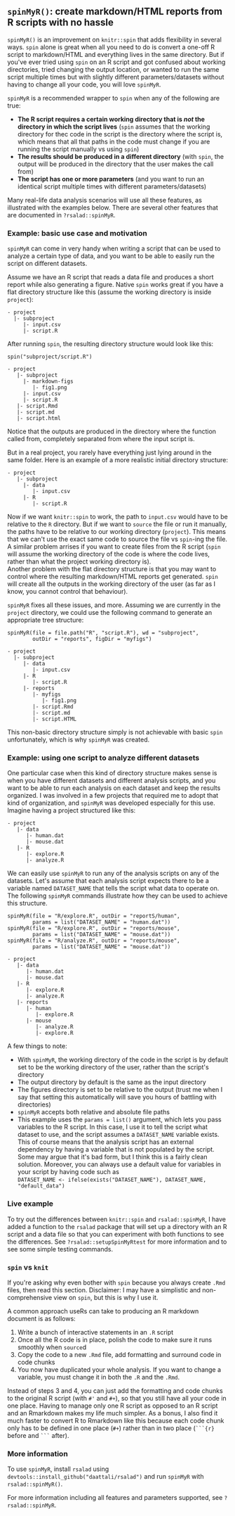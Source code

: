`spinMyR()`: create markdown/HTML reports from R scripts with no hassle
-----------------------------------------------------------------------

`spinMyR()` is an improvement on `knitr::spin` that adds flexibility in
several ways. `spin` alone is great when all you need to do is convert a
one-off R script to markdown/HTML and everything lives in the same
directory. But if you've ever tried using `spin` on an R script and got
confused about working directories, tried changing the output location,
or wanted to run the same script multiple times but with slightly
different parameters/datasets without having to change all your code,
you will love `spinMyR`.

`spinMyR` is a recommended wrapper to `spin` when any of the following
are true:

-   **The R script requires a certain working directory that is *not*
    the directory in which the script lives** (`spin` assumes that the
    working directory for thec code in the script is the directory where
    the script is, which means that all that paths in the code must
    change if you are running the script manually vs using `spin`)  
-   **The results should be produced in a different directory** (with
    `spin`, the output will be produced in the directory that the user
    makes the call from)  
-   **The script has one or more parameters** (and you want to run an
    identical script multiple times with different parameters/datasets)

Many real-life data analysis scenarios will use all these features, as
illustrated with the examples below. There are several other features
that are documented in `?rsalad::spinMyR`.

### Example: basic use case and motivation

`spinMyR` can come in very handy when writing a script that can be used
to analyze a certain type of data, and you want to be able to easily run
the script on different datasets.

Assume we have an R script that reads a data file and produces a short
report while also generating a figure. Native `spin` works great if you
have a flat directory structure like this (assume the working directory
is inside `project`):

    - project
      |- subproject
         |- input.csv
         |- script.R

After running `spin`, the resulting directory structure would look like
this:

    spin("subproject/script.R")

    - project
       |- subproject
         |- markdown-figs
            |- fig1.png
         |- input.csv
         |- script.R
       |- script.Rmd
       |- script.md
       |- script.html

Notice that the outputs are produced in the directory where the function
called from, completely separated from where the input script is.

But in a real project, you rarely have everything just lying around in
the same folder. Here is an example of a more realistic initial
directory structure:

    - project
       |- subproject
         |- data
            |- input.csv
         |- R
            |- script.R

Now if we want `knitr::spin` to work, the path to `input.csv` would have
to be relative to the `R` directory. But if we want to `source` the file
or run it manually, the paths have to be relative to our working
directory (`project`). This means that we can't use the exact same code
to source the file vs `spin`-ing the file. A similar problem arrises if
you want to create files from the R script (`spin` will assume the
working directory of the code is where the code lives, rather than what
the project working directory is).  
Another problem with the flat directory structure is that you may want
to control where the resulting markdown/HTML reports get generated.
`spin` will create all the outputs in the working directory of the user
(as far as I know, you cannot control that behaviour).

`spinMyR` fixes all these issues, and more. Assuming we are currently in
the `project` directory, we could use the following command to generate
an appropriate tree structure:

    spinMyR(file = file.path("R", "script.R"), wd = "subproject",
            outDir = "reports", figDir = "myfigs")

    - project
      |- subproject
         |- data
            |- input.csv
         |- R
            |- script.R
         |- reports
            |- myfigs
               |- fig1.png
            |- script.Rmd
            |- script.md
            |- script.HTML

This non-basic directory structure simply is not achievable with basic
`spin` unfortunately, which is why `spinMyR` was created.

### Example: using one script to analyze different datasets

One particular case when this kind of directory structure makes sense is
when you have different datasets and different analysis scripts, and you
want to be able to run each analysis on each dataset and keep the
results organized. I was involved in a few projects that required me to
adopt that kind of organization, and `spinMyR` was developed especially
for this use. Imagine having a project structured like this:

    - project
       |- data
          |- human.dat
          |- mouse.dat
       |- R
          |- explore.R
          |- analyze.R

We can easily use `spinMyR` to run any of the analysis scripts on any of
the datasets. Let's assume that each analysis script expects there to be
a variable named `DATASET_NAME` that tells the script what data to
operate on. The following `spinMyR` commands illustrate how they can be
used to achieve this structure.

    spinMyR(file = "R/explore.R", outDir = "reportS/human",
            params = list("DATASET_NAME" = "human.dat"))
    spinMyR(file = "R/explore.R", outDir = "reports/mouse",
            params = list("DATASET_NAME" = "mouse.dat"))
    spinMyR(file = "R/analyze.R", outDir = "reports/mouse",
            params = list("DATASET_NAME" = "mouse.dat"))

    - project
       |- data
          |- human.dat
          |- mouse.dat
       |- R
          |- explore.R
          |- analyze.R
       |- reports
          |- human
             |- explore.R
          |- mouse
             |- analyze.R
             |- explore.R

A few things to note:

-   With `spinMyR`, the working directory of the code in the script is
    by default set to be the working directory of the user, rather than
    the script's directory  
-   The output directory by default is the same as the input directory  
-   The figures directory is set to be relative to the output (trust me
    when I say that setting this automatically will save you hours of
    battling with directories)  
-   `spinMyR` accepts both relative and absolute file paths  
-   This example uses the `params = list()` argument, which lets you
    pass variables to the R script. In this case, I use it to tell the
    script what dataset to use, and the script assumes a `DATASET_NAME`
    variable exists. This of course means that the analysis script has
    an external dependency by having a variable that is not populated by
    the script. Some may argue that it's bad form, but I think this is a
    fairly clean solution. Moreover, you can always use a default value
    for variables in your script by having code such as  
    `DATASET_NAME <- ifelse(exists("DATASET_NAME"), DATASET_NAME, "default_data")`

### Live example

To try out the differences between `knitr::spin` and `rsalad::spinMyR`,
I have added a function to the `rsalad` package that will set up a
directory with an R script and a data file so that you can experiment
with both functions to see the differences. See
`?rsalad::setupSpinMyRtest` for more information and to see some simple
testing commands.

### `spin` vs `knit`

If you're asking why even bother with `spin` because you always create
`.Rmd` files, then read this section. Disclaimer: I may have a
simplistic and non-comprehensive view on `spin`, but this is why I use
it.

A common approach useRs can take to producing an R markdown document is
as follows:  
1. Write a bunch of interactive statements in an `.R` script  
2. Once all the R code is in place, polish the code to make sure it runs
smoothly when `source`d  
3. Copy the code to a new `.Rmd` file, add formatting and surround code
in code chunks  
4. You now have duplicated your whole analysis. If you want to change a
variable, you must change it in both the `.R` and the `.Rmd`.

Instead of steps 3 and 4, you can just add the formatting and code
chunks to the original R script (with `#'` and `#+`), so that you still
have all your code in one place. Having to manage only one R script as
opposed to an R script and an Rmarkdown makes my life much simpler. As a
bonus, I also find it much faster to convert R to Rmarkdown like this
because each code chunk only has to be defined in one place (`#+`)
rather than in two place (```` ```{r} ```` before and ```` ``` ````
after).

### More information

To use `spinMyR`, install `rsalad` using
`devtools::install_github("daattali/rsalad")` and run `spinMyR` with
`rsalad::spinMyR()`.

For more information including all features and parameters supported,
see `?rsalad::spinMyR`.
